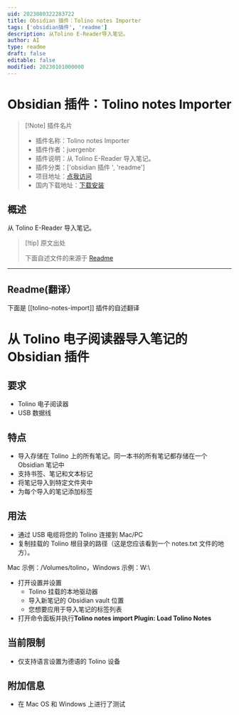 ```yaml
---
uid: 2023080322283722
title: Obsidian 插件：Tolino notes Importer
tags: ['obsidian插件', 'readme']
description: 从Tolino E-Reader导入笔记。
author: AI
type: readme
draft: false
editable: false
modified: 20230101000000
---
```


# Obsidian 插件：Tolino notes Importer

> [!Note] 插件名片
> - 插件名称：Tolino notes Importer
> - 插件作者：juergenbr
> - 插件说明：从 Tolino E-Reader 导入笔记。
> - 插件分类：['obsidian 插件 ', 'readme']
> - 项目地址：[点我访问](https://github.com/juergenbr/obsidian-tolino-notes-import)
> - 国内下载地址：[下载安装](https://pkmer.cn/products/plugin/pluginMarket/?tolino-notes-import)

## 概述

从 Tolino E-Reader 导入笔记。

> [!tip] 原文出处
>
>下面自述文件的来源于 [Readme](https://ghproxy.net/https://raw.githubusercontent.com/juergenbr/obsidian-tolino-notes-import/master/README.md)
>

---

## Readme(翻译）

下面是 [[tolino-notes-import]] 插件的自述翻译

# 从 Tolino 电子阅读器导入笔记的 Obsidian 插件

## 要求

* Tolino 电子阅读器
* USB 数据线

## 特点

* 导入存储在 Tolino 上的所有笔记。同一本书的所有笔记都存储在一个 Obsidian 笔记中
* 支持书签、笔记和文本标记
* 将笔记导入到特定文件夹中
* 为每个导入的笔记添加标签

## 用法

* 通过 USB 电缆将您的 Tolino 连接到 Mac/PC
* 复制挂载的 Tolino 根目录的路径（这是您应该看到一个 notes.txt 文件的地方）。

Mac 示例：/Volumes/tolino，Windows 示例：W:\

* 打开设置并设置
	* Tolino 挂载的本地驱动器
	* 导入新笔记的 Obsidian vault 位置
	* 您想要应用于导入笔记的标签列表
* 打开命令面板并执行**Tolino notes import Plugin: Load Tolino Notes**

## 当前限制

* 仅支持语言设置为德语的 Tolino 设备

## 附加信息

* 在 Mac OS 和 Windows 上进行了测试
